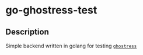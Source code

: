 # go-ghostress-test

## Description
Simple backend written in golang for testing [`ghostress`](https://github.com/titolins/ghostress)

